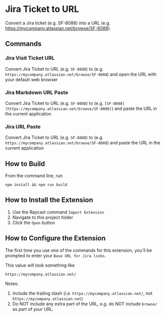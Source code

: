 # Jira Ticket to URL

Convert a Jira ticket (e.g. SF-8088) into a URL (e.g. https://mycompany.atlassian.net/browse/SF-8088).

## Commands

### Jira Visit Ticket URL

Convert Jira Ticket to URL (e.g. `SF-8088`) to (e.g. `https://mycompany.atlassian.net/browse/SF-8088`) and open the URL with your default web browser

### Jira Markdown URL Paste

Convert Jira Ticket to URL (e.g. `SF-8088`) to (e.g. `[SF-8088](https://mycompany.atlassian.net/browse/SF-8088)`) and paste the URL in the current application

### Jira URL Paste

Convert Jira Ticket to URL (e.g. `SF-8088`) to (e.g. `https://mycompany.atlassian.net/browse/SF-8088`) and paste the URL in the current application

## How to Build

From the command line, run

```
npm install && npm run build
```

## How to Install the Extension

1. Use the Raycast command `Import Extension`
2. Navigate to this project folder
3. Click the `Open` button

## How to Configure the Extension

The first time you use one of the commands for this extension, you'll be prompted to enter your `Base URL for Jira links`.

This value will look something like

```
https://mycompany.atlassian.net/
```

Notes:

1. Include the trailing slash (i.e. `https://mycompany.atlassian.net/`, not `https://mycompany.atlassian.net`)
2. Do NOT include any extra part of the URL, e.g. do NOT include `browse/` as part of your URL.
